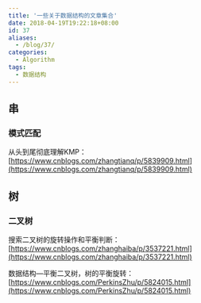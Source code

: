 ```yaml
---
title: '一些关于数据结构的文章集合'
date: 2018-04-19T19:22:18+08:00
id: 37
aliases:
  - /blog/37/
categories:
  - Algorithm
tags: 
  - 数据结构
---
```


## 串

### 模式匹配

从头到尾彻底理解KMP：
[https://www.cnblogs.com/zhangtianq/p/5839909.html](https://www.cnblogs.com/zhangtianq/p/5839909.html)



## 树

### 二叉树

搜索二叉树的旋转操作和平衡判断：
[https://www.cnblogs.com/zhanghaiba/p/3537221.html](https://www.cnblogs.com/zhanghaiba/p/3537221.html)

数据结构—平衡二叉树，树的平衡旋转：
[https://www.cnblogs.com/PerkinsZhu/p/5824015.html](https://www.cnblogs.com/PerkinsZhu/p/5824015.html)



